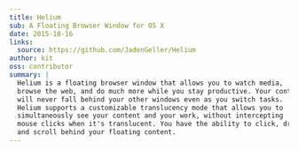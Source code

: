 ```yaml
---
title: Helium
sub: A Floating Browser Window for OS X
date: 2015-10-16
links:
  source: https://github.com/JadenGeller/Helium
author: kit
oss: contributor
summary: |
  Helium is a floating browser window that allows you to watch media,
  browse the web, and do much more while you stay productive. Your content
  will never fall behind your other windows even as you switch tasks.
  Helium supports a customizable translucency mode that allows you to
  simultaneously see your content and your work, without intercepting
  mouse clicks when it's translucent. You have the ability to click, drag,
  and scroll behind your floating content.
---
```

